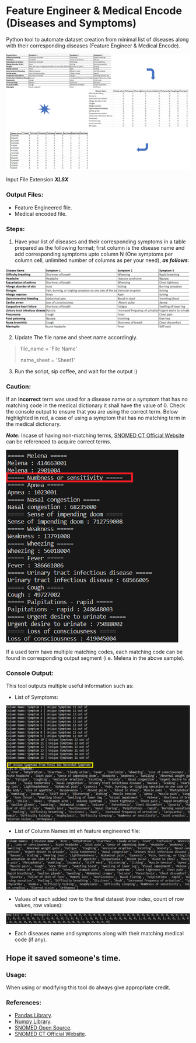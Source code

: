 # Feature Engineer &amp; Medical Encode (Diseases and Symptoms)

Python tool to automate dataset creation from minimal list of diseases along with their corresponding diseases (Feature Engineer &amp; Medical Encode).

![Automate Dataset Process](automate_dataset_process.png)

Input File Extension <em><strong>XLSX</strong></em>

### Output Files:
* Feature Engineered file.
* Medical encoded file.

### Steps:

1) Have your list of diseases and their corresponding symptoms in a table prepared as the following format; first column is the disease name and add corresponding symptoms upto column N (One symptoms per column cell, unlimited number of columns as per your need), <em><strong>as follows</strong></em>:

![Input Table Format](input_table_sample.png)


2) Update The file name and sheet name accordingly.

> file_name = 'File Name'
>
> name_sheet = 'Sheet1'


3) Run the script, sip coffee, and wait for the output :) 


### Caution: 

If an <strong>incorrect</strong> term was used for a disease name or a symptom that has no matching code in the medical dictionary it shall have the value of 0. Check the console output to ensure that you are using the correct term. Below highlighted in red, a case of using a symptom that has no matching term in the medical dictionary. 

<em><strong>Note:</em></strong> Incase of having non-matching terms, [SNOMED CT Official Website](https://browser.ihtsdotools.org/) can be referenced to acquire correct terms. 

![Medical Encode Output](medical_encode_snomed.png)

If a used term have multiple matching codes, each matching code can be found in corresponding output segment (i.e. Melena in the above sample).


### Console Output:

This tool outputs multiple useful information such as:

* List of Symptoms:

![Symptoms List](symptoms_list.png)

* List of Column Names int eh feature engineered file:

![Column Names](column_names.png)

* Values of each added row to the final dataset (row index, count of row values, row values):

![Sample of added rows](added_rows.png)

* Each diseases name and symptoms along with their matching medical code (if any).

## Hope it saved someone's time.

### Usage:
When using or modifying this tool do always give appropriate credit.

### References:
* [Pandas Library](https://pandas.pydata.org/).
* [Numpy Library](https://numpy.org/).
* [SNOMED Open Source](https://github.com/IHTSDO/SNOMED-in-5-minutes).
* [SNOMED CT Official Website](https://browser.ihtsdotools.org/).
